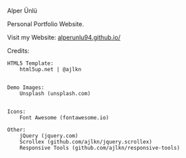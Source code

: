 Alper Ünlü

Personal Portfolio Website.

Visit my Website: [alperunlu94.github.io/](https://alperunlu94.github.io/)

Credits:

	HTML5 Template:
		html5up.net | @ajlkn


	Demo Images:
		Unsplash (unsplash.com)


	Icons:
		Font Awesome (fontawesome.io)

	Other:
		jQuery (jquery.com)
		Scrollex (github.com/ajlkn/jquery.scrollex)
		Responsive Tools (github.com/ajlkn/responsive-tools)
